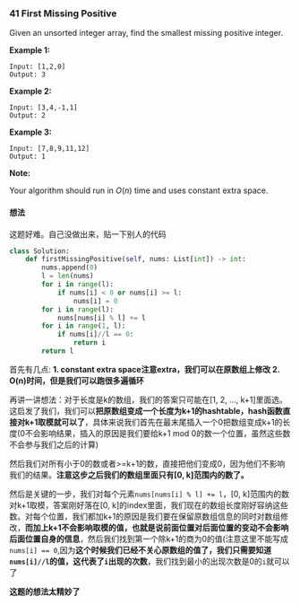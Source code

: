 ### 41 First Missing Positive

Given an unsorted integer array, find the smallest missing positive integer.

**Example 1:**

```
Input: [1,2,0]
Output: 3
```

**Example 2:**

```
Input: [3,4,-1,1]
Output: 2
```

**Example 3:**

```
Input: [7,8,9,11,12]
Output: 1
```

**Note:**

Your algorithm should run in *O*(*n*) time and uses constant extra space.

#### 想法

这题好难。自己没做出来，贴一下别人的代码

```python
class Solution:
    def firstMissingPositive(self, nums: List[int]) -> int:
        nums.append(0)
        l = len(nums)
        for i in range(l):
            if nums[i] < 0 or nums[i] >= l:
                nums[i] = 0
        for i in range(l):
            nums[nums[i] % l] += l
        for i in range(1, l):
            if nums[i]//l == 0:
                return i
        return l
```

首先有几点: **1. constant extra space注意extra，我们可以在原数组上修改 2. O(n)时间，但是我们可以跑很多遍循环**

再讲一讲想法：对于长度是k的数组，我们的答案只可能在[1, 2, …, k+1]里面选。这启发了我们，我们可以**把原数组变成一个长度为k+1的hashtable，hash函数直接对k+1取模就可以了**，具体来说我们首先在最末尾插入一个0把数组变成k+1的长度(0不会影响结果，插入的原因是我们要给k+1 mod 0的数一个位置，虽然这些数不会参与我们之后的计算)

然后我们对所有小于0的数或者>=k+1的数，直接把他们变成0，因为他们不影响我们的结果。**注意这步之后我们的数组里面只有[0, k]范围内的数了。**

然后是关键的一步，我们对每个元素`nums[nums[i] % l] += l`，[0, k]范围内的数对k+1取模，答案刚好落在[0, k]的index里面，我们现在的数组长度刚好容纳这些数。对每个位置，我们都加k+1的原因是我们要在保留原数组信息的同时对数组修改，**而加上k+1不会影响取模的值，也就是说前面位置对后面位置的变动不会影响后面位置自身的信息**，然后我们找到第一个除k+1的商为0的值(注意这里不能写成`nums[i] == 0`,因为**这个时候我们已经不关心原数组的值了，我们只需要知道`nums[i]//l`的值，这代表了`i`出现的次数**，我们找到最小的出现次数是0的`i`就可以了

**这题的想法太精妙了**